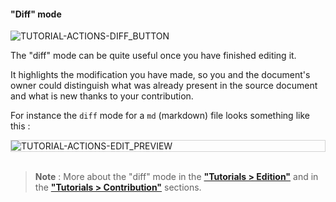 #### "Diff" mode

<div>
  <img
    alt="TUTORIAL-ACTIONS-DIFF_BUTTON"
    src="https://raw.githubusercontent.com/multi-coop/gitribute-documentation-content/main/images/tutorial/view-btn_diff.png"
    />
</div>

The "diff" mode can be quite useful once you have finished editing it. 

It highlights the modification you have made, so you and the document's owner could distinguish what was already present in the source document and what is new thanks to your contribution.

For instance the `diff` mode for a `md` (markdown) file looks something like this :

<div style="border: thin solid lightgrey;">
  <img 
    alt="TUTORIAL-ACTIONS-EDIT_PREVIEW"
    src="https://raw.githubusercontent.com/multi-coop/gitribute-documentation-content/main/images/tutorial/edition-edit-md.png"
    />
</div>

<br>

> **Note** : More about the "diff" mode in the **["Tutorials > Edition"](/tutorial-edition)** and in the **["Tutorials > Contribution"](/tutorial-contribution)** sections.

